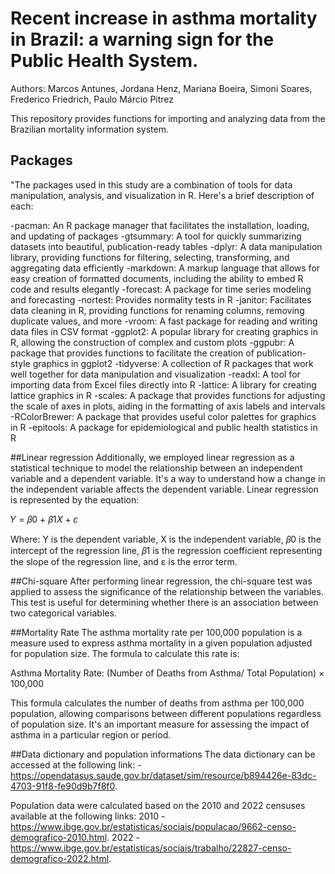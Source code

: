 # Recent increase in asthma mortality in Brazil: a warning sign for the Public Health System.


Authors: Marcos Antunes, Jordana Henz, Mariana Boeira, Simoni Soares, Frederico Friedrich, Paulo Márcio Pitrez

This repository provides functions for importing and analyzing data from the Brazilian mortality information system.

## Packages
"The packages used in this study are a combination of tools for data manipulation, analysis, and visualization in R. Here's a brief description of each:

-pacman: An R package manager that facilitates the installation, loading, and updating of packages
-gtsummary: A tool for quickly summarizing datasets into beautiful, publication-ready tables
-dplyr: A data manipulation library, providing functions for filtering, selecting, transforming, and aggregating data efficiently
-markdown: A markup language that allows for easy creation of formatted documents, including the ability to embed R code and results elegantly
-forecast: A package for time series modeling and forecasting
-nortest: Provides normality tests in R
-janitor: Facilitates data cleaning in R, providing functions for renaming columns, removing duplicate values, and more
-vroom: A fast package for reading and writing data files in CSV format
-ggplot2: A popular library for creating graphics in R, allowing the construction of complex and custom plots
-ggpubr: A package that provides functions to facilitate the creation of publication-style graphics in ggplot2
-tidyverse: A collection of R packages that work well together for data manipulation and visualization
-readxl: A tool for importing data from Excel files directly into R
-lattice: A library for creating lattice graphics in R
-scales: A package that provides functions for adjusting the scale of axes in plots, aiding in the formatting of axis labels and intervals
-RColorBrewer: A package that provides useful color palettes for graphics in R
-epitools: A package for epidemiological and public health statistics in R

##Linear regression
Additionally, we employed linear regression as a statistical technique to model the relationship between an independent variable and a dependent variable. It's a way to understand how a change in the independent variable affects the dependent variable. Linear regression is represented by the equation:

𝑌 = 𝛽0 + 𝛽1𝑋 + 𝜀 

Where:
Y is the dependent variable,
X is the independent variable,
𝛽0 is the intercept of the regression line,
𝛽1 is the regression coefficient representing the slope of the regression line, and
ε is the error term.

##Chi-square
After performing linear regression, the chi-square test was applied to assess the significance of the relationship between the variables. This test is useful for determining whether there is an association between two categorical variables.

##Mortality Rate
The asthma mortality rate per 100,000 population is a measure used to express asthma mortality in a given population adjusted for population size. The formula to calculate this rate is:

Asthma Mortality Rate: (Number of Deaths from Asthma/ Total Population) × 100,000

This formula calculates the number of deaths from asthma per 100,000 population, allowing comparisons between different populations regardless of population size. It's an important measure for assessing the impact of asthma in a particular region or period.

##Data dictionary and population informations
The data dictionary can be accessed at the following link: 
-https://opendatasus.saude.gov.br/dataset/sim/resource/b894426e-83dc-4703-91f8-fe90d9b7f8f0.

Population data were calculated based on the 2010 and 2022 censuses available at the following links:
2010 - https://www.ibge.gov.br/estatisticas/sociais/populacao/9662-censo-demografico-2010.html.
2022 - https://www.ibge.gov.br/estatisticas/sociais/trabalho/22827-censo-demografico-2022.html.

